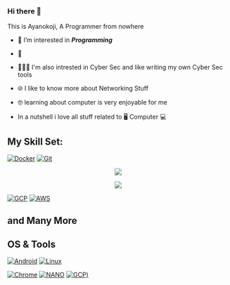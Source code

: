 ### Hi there 👋

This is Ayanokoji, A Programmer from nowhere

- 🔭 I’m interested in ***Programming***
- :snake: 
- 🧑🏻‍💻 I'm also intrested in Cyber Sec and like writing my own Cyber Sec tools
- 🌐 I like to know more about Networking Stuff
- 🤓 learning about computer is very enjoyable for me

- In a nutshell i love all stuff related to 🖥️ Computer 💻

## My Skill Set:

[![Docker](https://img.shields.io/badge/Docker-2CA5E0?style=for-the-badge&logo=docker&logoColor=white)](https://www.docker.com/)
[![Git](https://img.shields.io/badge/Git-F05032?style=for-the-badge&logo=git&logoColor=white)](https://git-scm.com/)


<p align="center">
  <a href="https://skillicons.dev">
    <img src="https://skillicons.dev/icons?i=py,linux" />
  </a>

<p align="center">
  <a href="https://skillicons.dev">
    <img src="https://skillicons.dev/icons?i=raspberrypi,bash,github" />
  </a>

[![GCP](https://img.shields.io/badge/Google_Cloud-4285F4?style=for-the-badge&logo=google-cloud&logoColor=white)](https://cloud.google.com/)
[![AWS](https://img.shields.io/badge/Amazon_AWS-232F3E?style=for-the-badge&logo=amazon-aws&logoColor=white)](https://aws.amazon.com/)
  
 ## and Many More 


## OS & Tools

[![Android](https://img.shields.io/badge/Android-3DDC84?style=for-the-badge&logo=android&logoColor=white)](https://android.com)
[![Linux](https://img.shields.io/badge/Linux-black?style=for-the-badge&logo=linux&logoColor=white)](https://en.wikipedia.org/wiki/Linux)

[![Chrome](https://img.shields.io/badge/Google_Chrome-FF7139?style=for-the-badge&logo=Google_Chrome&logoColor=white)](https://www.google.com/chrome/?brand=YTUH&gclid=CjwKCAjw__ihBhADEiwAXEazJqiE3ktUy-OwpXWivoknoOL0ABDRgR5IljaMyiMCI7IZGw0soU02_hoC0_oQAvD_BwE&gclsrc=aw.ds)
[![NANO](https://img.shields.io/badge/NANO-%2311AB00.svg?&style=for-the-badge&logo=nano&logoColor=white)](https://www.nano-editor.org/dist/latest/nano.html)
[![GCP](https://img.shields.io/badge/VS_Code-4285F4?style=for-the-badge&logo=VS_Code&logoColor=white))](https://code.visualstudio.com/)



<!--
**Ayanokojji/Ayanokojji** is a ✨ _special_ ✨ repository because its `README.md` (this file) appears on your GitHub profile.
